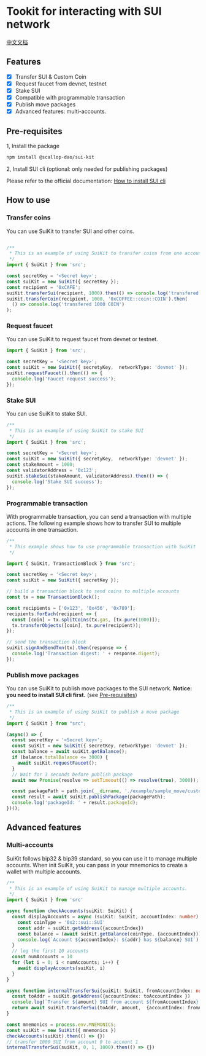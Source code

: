 # Tookit for interacting with SUI network

[中文文档](./README_cn.md)

## Features
- [x] Transfer SUI & Custom Coin
- [x] Request faucet from devnet, testnet
- [x] Stake SUI
- [x] Compatible with programmable transaction
- [x] Publish move packages
- [x] Advanced features: multi-accounts.

## Pre-requisites

1, Install the package

```bash
npm install @scallop-dao/sui-kit
```

2, Install SUI cli (optional: only needed for publishing packages)

Please refer to the official documentation: [How to install SUI cli](https://docs.sui.io/devnet/build/install)


## How to use

### Transfer coins
You can use SuiKit to transfer SUI and other coins.

```typescript

/**
 * This is an example of using SuiKit to transfer coins from one account to another.
 */
import { SuiKit } from 'src';

const secretKey = '<Secret key>';
const suiKit = new SuiKit({ secretKey });
const recipient = '0xCAFE';
suiKit.transferSui(recipient, 1000).then(() => console.log('transfered 1000 SUI'));
suiKit.transferCoin(recipient, 1000, '0xCOFFEE::coin::COIN').then(
  () => console.log('transfered 1000 COIN')
);
```

### Request faucet
You can use SuiKit to request faucet from devnet or testnet.

```typescript
import { SuiKit } from 'src';

const secretKey = '<Secret key>';
const suiKit = new SuiKit({ secretyKey,  networkType: 'devnet' });
suiKit.requestFaucet().then(() => {
  console.log('Faucet request success');
});
```

### Stake SUI
You can use SuiKit to stake SUI.

```typescript
/**
 * This is an example of using SuiKit to stake SUI
 */
import { SuiKit } from 'src';

const secretKey = '<Secret key>';
const suiKit = new SuiKit({ secretyKey,  networkType: 'devnet' });
const stakeAmount = 1000;
const validatorAddress = '0x123';
suiKit.stakeSui(stakeAmount, validatorAddress).then(() => {
  console.log('Stake SUI success');
});
```


### Programmable transaction
With programmable transaction, you can send a transaction with multiple actions.
The following example shows how to transfer SUI to multiple accounts in one transaction.

```typescript
/**
 * This example shows how to use programmable transaction with SuiKit
 */

import { SuiKit, TransactionBlock } from 'src';

const secretKey = '<Secret key>';
const suiKit = new SuiKit({ secretKey });

// build a transaction block to send coins to multiple accounts
const tx = new TransactionBlock();

const recipients = ['0x123', '0x456', '0x789'];
recipients.forEach(recipient => {
  const [coin] = tx.splitCoins(tx.gas, [tx.pure(1000)]);
  tx.transferObjects([coin], tx.pure(recipient));
});

// send the transaction block
suiKit.signAndSendTxn(tx).then(response => {
  console.log('Transaction digest: ' + response.digest);
});

```

### Publish move packages
You can use SuiKit to publish move packages to the SUI network.
**Notice: you need to install SUI cli first.** (see [Pre-requisites](#pre-requisites))

```typescript
/**
 * This is an example of using SuiKit to publish a move package
 */
import { SuiKit } from "src";

(async() => {
  const secretKey = '<Secret key>';
  const suiKit = new SuiKit({ secretKey, networkType: 'devnet' });
  const balance = await suiKit.getBalance();
  if (balance.totalBalance <= 3000) {
    await suiKit.requestFaucet();
  }
  // Wait for 3 seconds before publish package
  await new Promise(resolve => setTimeout(() => resolve(true), 3000));

  const packagePath = path.join(__dirname, './example/sample_move/custom_coin');
  const result = await suiKit.publishPackage(packagePath);
  console.log('packageId: ' + result.packageId);
})();

```

## Advanced features

### Multi-accounts

SuiKit follows bip32 & bip39 standard, so you can use it to manage multiple accounts.
When init SuiKit, you can pass in your mnemonics to create a wallet with multiple accounts.

```typescript
/**
 * This is an example of using SuiKit to manage multiple accounts.
 */
import { SuiKit } from 'src'

async function checkAccounts(suiKit: SuiKit) {
  const displayAccounts = async (suiKit: SuiKit, accountIndex: number) => {
    const coinType = '0x2::sui::SUI'
    const addr = suiKit.getAddress({accountIndex})
    const balance = (await suiKit.getBalance(coinType, {accountIndex})).totalBalance
    console.log(`Account ${accountIndex}: ${addr} has ${balance} SUI`)
  }
  // log the first 10 accounts
  const numAccounts = 10
  for (let i = 0; i < numAccounts; i++) {
    await displayAccounts(suiKit, i)
  }
}

async function internalTransferSui(suiKit: SuiKit, fromAccountIndex: number, toAccountIndex: number, amount: number) {
  const toAddr = suiKit.getAddress({accountIndex: toAccountIndex })
  console.log(`Transfer ${amount} SUI from account ${fromAccountIndex} to account ${toAccountIndex}`)
  return await suiKit.transferSui(toAddr, amount,  {accountIndex: fromAccountIndex})
}

const mnemonics = process.env.MNEMONICS;
const suiKit = new SuiKit({ mnemonics })
checkAccounts(suiKit).then(() => {})
// transfer 1000 SUI from account 0 to account 1
internalTransferSui(suiKit, 0, 1, 1000).then(() => {})
```
